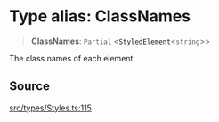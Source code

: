 # Type alias: ClassNames

> **ClassNames**: `Partial` \<[`StyledElement`](StyledElement.md)\<`string`\>\>

The class names of each element.

## Source

[src/types/Styles.ts:115](https://github.com/gpbl/react-day-picker/blob/9ad13dc72fff814dcf720a62f6e3b5ea38e8af6d/src/types/Styles.ts#L115)
